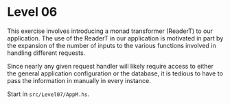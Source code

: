 # Level 06

This exercise involves introducing a monad transformer (ReaderT) to our
application. The use of the ReaderT in our application is motivated in part by
the expansion of the number of inputs to the various functions involved in
handling different requests.

Since nearly any given request handler will likely require access to either the
general application configuration or the database, it is tedious to have to pass
the information in manually in every instance.

Start in ``src/Level07/AppM.hs``.
